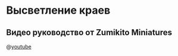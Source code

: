 # Высветление краев

## Видео руководство от Zumikito Miniatures

@[youtube](https://youtu.be/sxQg8gy_U-0?si=6LSQIA2W_91Iho72)
